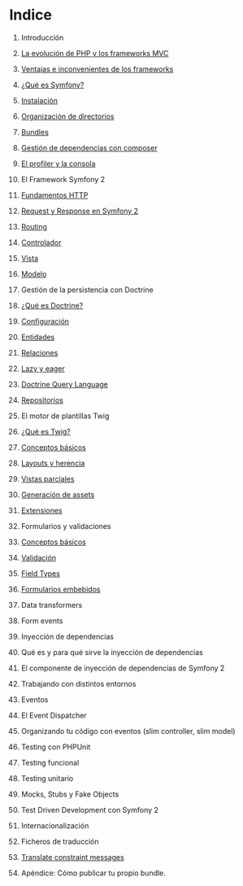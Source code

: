 # Indice

1. Introducción
  1. [La evolución de PHP y los frameworks MVC](/1-introduccion/la-evolucion-de-php-y-los-frameworks-mvc.md)
  1. [Ventajas e inconvenientes de los frameworks](/1-introduccion/ventajas-e-inconvenientes-de-los-frameworks.md)
  1. [¿Qué es Symfony?](/1-introduccion/que-es-symfony.md)
  1. [Instalación](/1-introduccion/instalacion.md)
  1. [Organización de directorios](/1-introduccion/directorios.md)
  1. [Bundles](/1-introduccion/bundles.md)
  1. [Gestión de dependencias con composer](/1-introduccion/composer.md)
  1. [El profiler y la consola](/1-introduccion/profiler-y-consola.md)

2. El Framework Symfony 2
  2. [Fundamentos HTTP](/2-symfony-a-vista-de-pajaro/fundamentos-http.md)
  2. [Request y Response en Symfony 2](/2-symfony-a-vista-de-pajaro/request-response.md)
  2. [Routing](/2-symfony-a-vista-de-pajaro/routing.md)
  2. [Controlador](/2-symfony-a-vista-de-pajaro/controller.md)
  2. [Vista](/2-symfony-a-vista-de-pajaro/templating.md)
  2. [Modelo](/2-symfony-a-vista-de-pajaro/model.md)

3. Gestión de la persistencia con Doctrine
  3. [¿Qué es Doctrine?](/3-doctrine/doctrine.md)
  3. [Configuración](/3-doctrine/configuracion.md)
  3. [Entidades](/3-doctrine/entidades.md)
  3. [Relaciones](/3-doctrine/relaciones.md)
  3. [Lazy y eager](/3-doctrine/lazy-eager.md)
  3. [Doctrine Query Language](/3-doctrine/dql.md)
  3. [Repositorios](/3-doctrine/repositorios.md)

4. El motor de plantillas Twig
  4. [¿Qué es Twig?](/4-twig/twig.md)
  4. [Conceptos básicos](/4-twig/conceptos-basicos.md)
  4. [Layouts y herencia](/4-twig/layouts-herencia.md)
  4. [Vistas parciales](/4-twig/include-render.md)
  4. [Generación de assets](/4-twig/assets.md)
  4. [Extensiones](/4-twig/extensiones.md)

5. Formularios y validaciones
  5. [Conceptos básicos](/5-formularios/conceptos-basicos.md)
  5. [Validación](/5-formularios/validacion.md)
  5. [Field Types](/5-formularios/field-types.md)
  5. [Formularios embebidos](/5-formularios/formularios-embebidos.md)
  5. Data transformers
  5. Form events

6. Inyección de dependencias
  6. Qué es y para qué sirve la inyección de dependencias
  6. El componente de inyección de dependencias de Symfony 2
  6. Trabajando con distintos entornos

7. Eventos
  7. El Event Dispatcher
  7. Organizando tu código con eventos (slim controller, slim model)

8. Testing con PHPUnit
  8. Testing funcional
  8. Testing unitario
  8. Mocks, Stubs y Fake Objects
  8. Test Driven Development con Symfony 2

9. Internacionalización
  9. Ficheros de traducción
  9. [Translate constraint messages](http://symfony.com/doc/current/book/translation.html#book-translation-constraint-messages)

10. Apéndice: Cómo publicar tu propio bundle.
